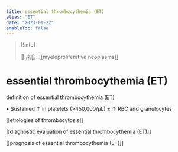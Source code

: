```yaml
---
title: essential thrombocythemia (ET)
alias: "ET"
date: "2023-01-22"
enableToc: false
---
```


> [!info]
>
> 🌱 來自: [[myeloproliferative neoplasms]]

# essential thrombocythemia (ET)

definition of essential thrombocythemia (ET)

• Sustained ↑ in platelets (>450,000/µL) ± ↑ RBC and granulocytes

[[etiologies of thrombocytosis]]

[[diagnostic evaluation of essential thrombocythemia (ET)]]

[[prognosis of essential thrombocythemia (ET)]]
